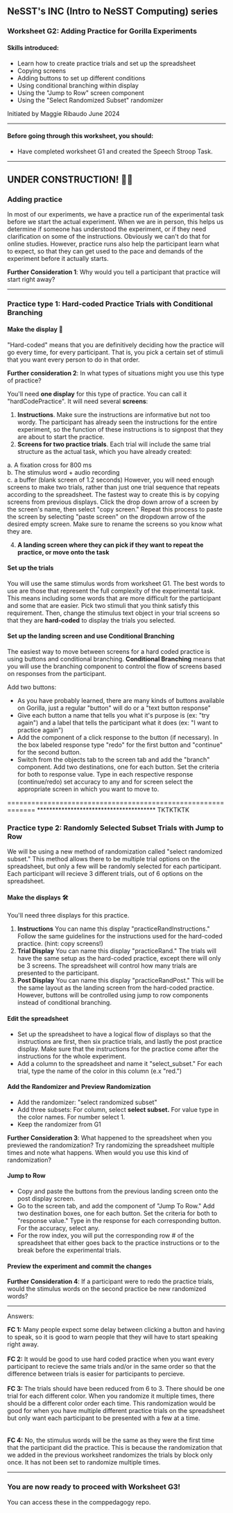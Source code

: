 ## NeSST's INC (Intro to NeSST Computing) series
### Worksheet G2: Adding Practice for Gorilla Experiments

#### Skills introduced: 
* Learn how to create practice trials and set up the spreadsheet
* Copying screens
* Adding buttons to set up different conditions
* Using conditional branching within display
* Using the "Jump to Row" screen component
* Using the "Select Randomized Subset" randomizer

Initiated by Maggie Ribaudo June 2024

-----------------------------------------------------------------------------------------------
#### Before going through this worksheet, you should:
* Have completed worksheet G1 and created the Speech Stroop Task.
-----------------------------------------------------------------------------------------------
## UNDER CONSTRUCTION! :construction_worker_woman:
### Adding practice
In most of our experiments, we have a practice run of the experimental task before we start the actual experiment. When we are in person, this helps us determine if someone has understood the experiment, or if they need clarification on some of the instructions. Obviously we can't do that for online studies. However, practice runs also help the participant learn what to expect, so that they can get used to the pace and demands of the experiment before it actually starts. 

**Further Consideration 1**: Why would you tell a participant that practice will start right away?

-----------------------------------------------------------------------------------------------
### Practice type 1: Hard-coded Practice Trials with Conditional Branching

#### Make the display 🔨

"Hard-coded" means that you are definitively deciding how the practice will go every time, for every participant. That is, you pick a certain set of stimuli that you want every person to do in that order. 

**Further consideration 2**: In what types of situations might you use this type of practice? 

You'll need **one display** for this type of practice. You can call it "hardCodePractice". It will need several **screens**: 

1. **Instructions**. Make sure the instructions are informative but not too wordy. The participant has already seen the instructions for the entire experiment, so the function of these instructions is to signpost that they are about to start the practice.
2. **Screens for two practice trials**. Each trial will include the same trial structure as the actual task, which you have already created:

  a. A fixation cross for 800 ms
<br>
  b. The stimulus word + audio recording
<br>
  c. a buffer (blank screen of 1.2 seconds) However, you will need enough screens to make two trials, rather than just one trial sequence that repeats according to the spreadsheet. The fastest way to create this is by copying screens from previous displays. Click the drop down arrow of a screen by the screen's name, then select "copy screen." Repeat this process to paste the screen by selecting "paste screen" on the dropdown arrow of the desired empty screen. Make sure to rename the screens so you know what they are.

4. **A landing screen where they can pick if they want to repeat the practice, or move onto the task**

#### Set up the trials
You will use the same stimulus words from worksheet G1. The best words to use are those that represent the full complexity of the experimental task. This means including some words that are more difficult for the participant and some that are easier. Pick two stimuli that you think satisfy this requirement. Then, change the stimulus text object in your trial screens so that they are **hard-coded** to display the trials you selected. 

#### Set up the landing screen and use Conditional Branching 
The easiest way to move between screens for a hard coded practice is using buttons and conditional branching. **Conditional Branching** means that you will use the branching component to control the flow of screens based on responses from the participant.

Add two buttons:
* As you have probably learned, there are many kinds of buttons available on Gorilla, just a regular "button" will do or a "text button response"
* Give each button a name that tells you what it's purpose is (ex: "try again") and a label that tells the participant what it does (ex: "I want to practice again")
* Add the component of a click response to the button (if necessary). In the box labeled response type "redo" for the first button and "continue" for the second button.
* Switch from the objects tab to the screen tab and add the "branch" component. Add two destinations, one for each button. Set the criteria for both to response value. Type in each respective response (continue/redo) set accuracy to any and for screen select the appropriate screen in which you want to move to. 


=============================================================
*************************************** TKTKTKTK

### Practice type 2: Randomly Selected Subset Trials with Jump to Row

We will be using a new method of randomization called "select randomized subset." This method allows there to be multiple trial options on the spreadsheet, but only a few will be randomly selected for each participant. Each participant will recieve 3 different trials, out of 6 options on the spreadsheet.

#### Make the displays 🛠️

You'll need three displays for this practice. 

1. **Instructions** You can name this display "practiceRandInstructions." Follow the same guidelines for the instructions used for the hard-coded practice. (hint: copy screens!) 
2. **Trial Display** You can name this display "practiceRand." The trials will have the same setup as the hard-coded practice, except there will only be 3 screens. The spreadsheet will control how many trials are presented to the participant. 
3. **Post Display** You can name this display "practiceRandPost." This will be the same layout as the landing screen from the hard-coded practice. However, buttons will be controlled using jump to row components instead of conditional branching. 

#### Edit the spreadsheet
* Set up the spreadsheet to have a logical flow of displays so that the instructions are first, then six practice trials, and lastly the post practice display. Make sure that the instructions for the practice come after the instructions for the whole experiment.
* Add a column to the spreadsheet and name it "select_subset." For each trial, type the name of the color in this column (e.x "red.")

#### **Add the Randomizer and Preview Randomization** 
* Add the randomizer: "select randomized subset"
* Add three subsets: For column, select **select subset.** For value type in the color names. For number select 1. 
* Keep the randomizer from G1

**Further Consideration 3**: What happened to the spreadsheet when you previewed the randomization? Try randomizing the spreadsheet multiple times and note what happens. When would you use this kind of randomization?

#### Jump to Row

* Copy and paste the buttons from the previous landing screen onto the post display screen. 
* Go to the screen tab, and add the component of "Jump To Row." Add two destination boxes, one for each button. Set the criteria for both to "response value." Type in the response for each corresponding button. For the accuracy, select any. 
* For the row index, you will put the corresponding row # of the spreadsheet that either goes back to the practice instructions or to the break before the experimental trials. 

#### Preview the experiment and commit the changes

**Further Consideration 4**: If a participant were to redo the practice trials, would the stimulus words on the second practice be new randomized words? 








---------------------------------------------------
Answers:

**FC 1:**  Many people expect some delay between clicking a button and having to speak, so it is good to warn people that they will have to start speaking right away.
<br><br> 
**FC 2:** It would be good to use hard coded practice when you want every participant to recieve the same trials and/or in the same order so that the difference between trials is easier for participants to percieve. 
<br> <br>
**FC 3:** The trials should have been reduced from 6 to 3. There should be one trial for each different color. When you randomize it multiple times, there should be a different color order each time. This randomization would be good for when you have multiple different practice trials on the spreadsheet but only want each participant to be presented with a few at a time.  
<br><br>
**FC 4:** No, the stimulus words will be the same as they were the first time that the participant did the practice. This is because the randomization that we added in the previous worksheet randomizes the trials by block only once. It has not been set to randomize multiple times. 




---------------------------------------------------
### You are now ready to proceed with Worksheet G3!
You can access these in the comppedagogy repo.
